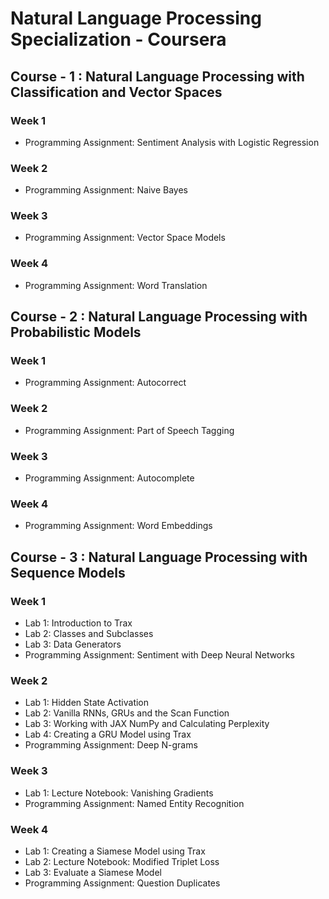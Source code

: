 # Natural Language Processing Specialization - Coursera

## Course - 1 : Natural Language Processing with Classification and Vector Spaces

### Week 1

 * Programming Assignment: Sentiment Analysis with Logistic Regression
 
### Week 2

 * Programming Assignment: Naive Bayes
 
### Week 3

 * Programming Assignment: Vector Space Models
 
### Week 4

 * Programming Assignment: Word Translation

## Course - 2 : Natural Language Processing with Probabilistic Models

### Week 1

 * Programming Assignment: Autocorrect
 
 ### Week 2

 * Programming Assignment: Part of Speech Tagging
 
 ### Week 3 
 
 * Programming Assignment: Autocomplete
 
 ### Week 4
 
 * Programming Assignment: Word Embeddings
 
 ## Course - 3 : Natural Language Processing with Sequence Models
 
 ### Week 1
 
 * Lab 1: Introduction to Trax
 * Lab 2: Classes and Subclasses
 * Lab 3: Data Generators
 * Programming Assignment: Sentiment with Deep Neural Networks
 
 ### Week 2
 
 * Lab 1: Hidden State Activation
 * Lab 2: Vanilla RNNs, GRUs and the Scan Function
 * Lab 3: Working with JAX NumPy and Calculating Perplexity
 * Lab 4: Creating a GRU Model using Trax
 * Programming Assignment: Deep N-grams
 
 ### Week 3
 
 * Lab 1: Lecture Notebook: Vanishing Gradients
 * Programming Assignment: Named Entity Recognition
 
 ### Week 4
 
 * Lab 1: Creating a Siamese Model using Trax
 * Lab 2: Lecture Notebook: Modified Triplet Loss
 * Lab 3: Evaluate a Siamese Model
 * Programming Assignment: Question Duplicates
